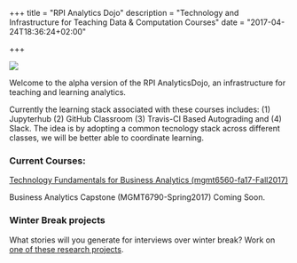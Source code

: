 +++
title = "RPI Analytics Dojo"
description = "Technology and Infrastructure for Teaching Data & Computation Courses"
date = "2017-04-24T18:36:24+02:00"

+++

![](/images/dojo.png)

Welcome to the alpha version of the RPI AnalyticsDojo, an infrastructure for teaching and learning analytics.

Currently the learning stack associated with these courses includes: (1) Jupyterhub (2) GitHub Classroom (3) Travis-CI Based Autograding and (4) Slack. The idea is by adopting a common tecnology stack across different classes, we will be better able to coordinate learning.

### Current Courses:

[Technology Fundamentals for Business Analytics (mgmt6560-fa17-Fall2017)](/mgmt6560-fa17/)

Business Analytics Capstone (MGMT6790-Spring2017) Coming Soon.

### Winter Break projects

What stories will you generate for interviews over winter break? Work on [one of these research projects](/proposals/winterbreak).
